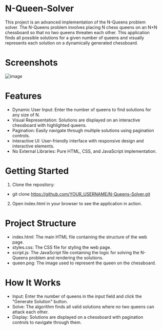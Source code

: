 # N-Queen-Solver
This project is an advanced implementation of the N-Queens problem solver.
The N-Queens problem involves placing N chess queens on an N×N chessboard so that no two queens threaten each other. This application finds all possible solutions for a given number of queens and visually represents each solution on a dynamically generated chessboard.

# Screenshots
![image](https://github.com/user-attachments/assets/1ba49760-be77-4ca4-9d7e-d89ef9530626)

# Features
* Dynamic User Input: Enter the number of queens to find solutions for any size of N.
* Visual Representation: Solutions are displayed on an interactive chessboard with highlighted queens.
* Pagination: Easily navigate through multiple solutions using pagination controls.
* Interactive UI: User-friendly interface with responsive design and interactive elements.
* No External Libraries: Pure HTML, CSS, and JavaScript implementation.

# Getting Started
1. Clone the repository:
  * git clone https://github.com/YOUR_USERNAME/N-Queens-Solver.git
2. Open index.html in your browser to see the application in action.

# Project Structure
* index.html: The main HTML file containing the structure of the web page.
* styles.css: The CSS file for styling the web page.
* script.js: The JavaScript file containing the logic for solving the N-Queens problem and rendering the solutions.
* queen.png: The image used to represent the queen on the chessboard.

# How It Works
* Input: Enter the number of queens in the input field and click the "Generate Solution" button.
* Solve: The algorithm finds all valid solutions where no two queens can attack each other.
* Display: Solutions are displayed on a chessboard with pagination controls to navigate through them.
  


